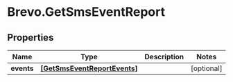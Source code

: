 # Brevo.GetSmsEventReport

## Properties
Name | Type | Description | Notes
------------ | ------------- | ------------- | -------------
**events** | [**[GetSmsEventReportEvents]**](GetSmsEventReportEvents.md) |  | [optional] 


